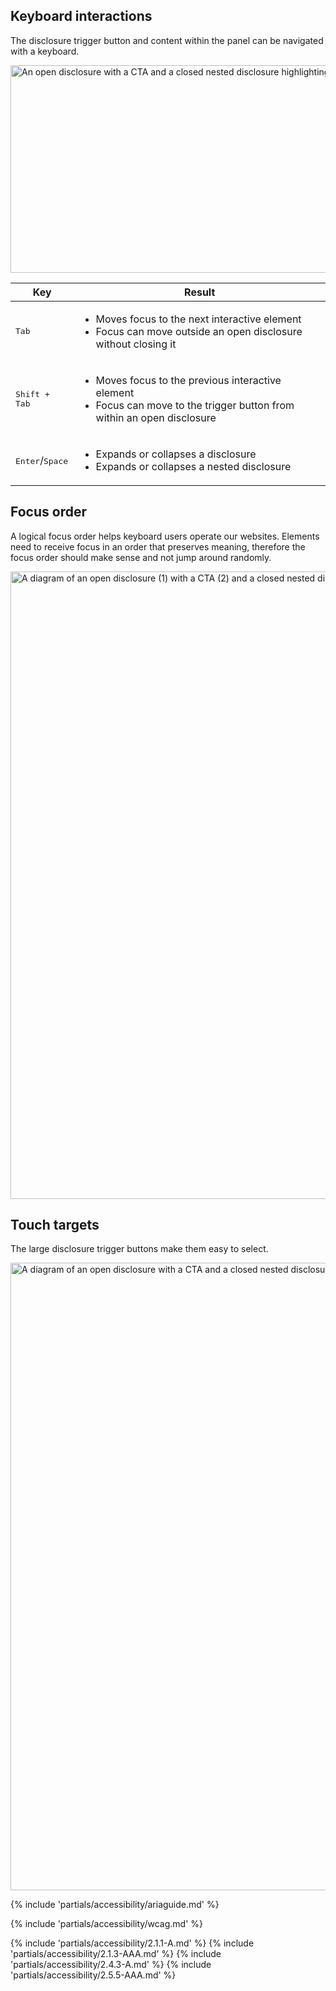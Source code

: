 ## Keyboard interactions

The disclosure trigger button and content within the panel can be navigated with a keyboard.

<uxdot-example color-palette="lightest" variant="full" no-border>
  <img alt="An open disclosure with a CTA and a closed nested disclosure highlighting the three focusable areas."
       src="../disclosure-accessibility-keyboard-interactions.svg"
       width="996"
       height="332">
</uxdot-example>

<rh-table>
  <table>
    <thead>
      <tr>
        <th scope="col" data-label="Key">Key</th>
        <th scope="col" data-label="Result">Result</th>
      </tr>
    </thead>
    <tbody>
      <tr>
        <td><kbd>Tab</kbd></td>
        <td>
          <ul>
            <li>Moves focus to the next interactive element</li>
            <li>Focus can move outside an open disclosure without closing it</li>
          </ul>
        </td>
      </tr>
      <tr>
        <td><kbd>Shift + Tab</kbd></td>
        <td>
          <ul>
            <li>Moves focus to the previous interactive element</li>
            <li>Focus can move to the trigger button from within an open disclosure</li>
          </ul>
        </td>
      </tr>
      <tr>
        <td><kbd>Enter</kbd>/<kbd>Space</kbd></td>
        <td>
          <ul>
            <li>Expands or collapses a disclosure</li>
            <li>Expands or collapses a nested disclosure</li>
          </ul>
        </td>
      </tr>
    </tbody>
  </table>
</rh-table>

## Focus order

A logical focus order helps keyboard users operate our websites. Elements need to receive focus in an order that preserves meaning, therefore the focus order should make sense and not jump around randomly.

<uxdot-example color-palette="lightest" variant="full" no-border>
  <img alt="A diagram of an open disclosure (1) with a CTA (2) and a closed nested disclosure (3) highlighting the three focusable areas."
       src="../disclosure-accessibility-focus-order.svg"
       width="1140"
       height="1004">
</uxdot-example>

## Touch targets

The large disclosure trigger buttons make them easy to select.

<uxdot-example color-palette="lightest" variant="full" no-border>
  <img alt="A diagram of an open disclosure with a CTA and a closed nested disclosure highlighting the three available touch targets."
       src="../disclosure-accessibility-touch-targets.svg"
       width="1140"
       height="1004">
</uxdot-example>

{% include 'partials/accessibility/ariaguide.md' %}

{% include 'partials/accessibility/wcag.md' %}

{% include 'partials/accessibility/2.1.1-A.md' %}
{% include 'partials/accessibility/2.1.3-AAA.md' %}
{% include 'partials/accessibility/2.4.3-A.md' %}
{% include 'partials/accessibility/2.5.5-AAA.md' %}
